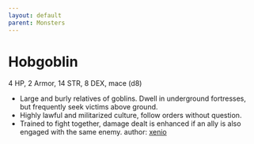 ```yaml
---
layout: default
parent: Monsters
---
```

# Hobgoblin
4 HP, 2 Armor, 14 STR, 8 DEX, mace (d8)
- Large and burly relatives of goblins. Dwell in underground fortresses, but frequently seek victims above ground.
- Highly lawful and militarized culture, follow orders without question.
- Trained to fight together, damage dealt is enhanced if an ally is also engaged with the same enemy.
author: [xenio](https://xenioinabottle.blogspot.com)
